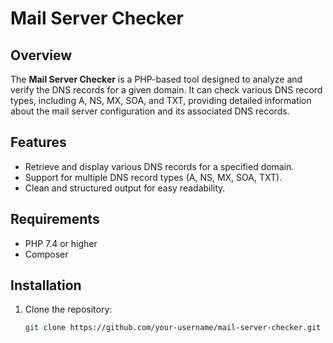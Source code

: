 # Mail Server Checker

## Overview
The **Mail Server Checker** is a PHP-based tool designed to analyze and verify the DNS records for a given domain. It can check various DNS record types, including A, NS, MX, SOA, and TXT, providing detailed information about the mail server configuration and its associated DNS records.

## Features
- Retrieve and display various DNS records for a specified domain.
- Support for multiple DNS record types (A, NS, MX, SOA, TXT).
- Clean and structured output for easy readability.

## Requirements
- PHP 7.4 or higher 
- Composer

## Installation

1. Clone the repository:
   ```bash
   git clone https://github.com/your-username/mail-server-checker.git
